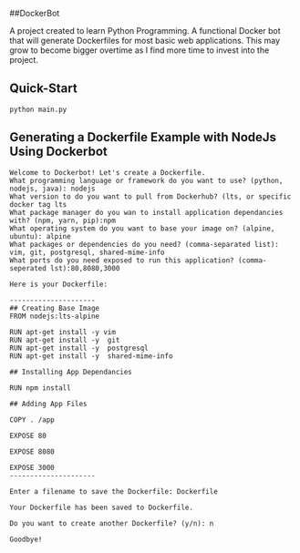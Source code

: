 ##DockerBot

A project created to learn Python Programming. A functional Docker bot that will generate Dockerfiles for most basic web applications. This may grow to become bigger overtime as I find more time to invest into the project.

## Quick-Start

```
python main.py
```

## Generating a Dockerfile Example with NodeJs Using Dockerbot

```
Welcome to Dockerbot! Let's create a Dockerfile.
What programming language or framework do you want to use? (python, nodejs, java): nodejs
What version to do you want to pull from Dockerhub? (lts, or specific docker tag lts
What package manager do you wan to install application dependancies with? (npm, yarn, pip):npm
What operating system do you want to base your image on? (alpine, ubuntu): alpine
What packages or dependencies do you need? (comma-separated list): vim, git, postgresql, shared-mime-info
What ports do you need exposed to run this application? (comma-seperated lst):80,8080,3000

Here is your Dockerfile:

---------------------
## Creating Base Image
FROM nodejs:lts-alpine

RUN apt-get install -y vim
RUN apt-get install -y  git
RUN apt-get install -y  postgresql
RUN apt-get install -y  shared-mime-info

## Installing App Dependancies

RUN npm install

## Adding App Files

COPY . /app

EXPOSE 80

EXPOSE 8080

EXPOSE 3000
---------------------

Enter a filename to save the Dockerfile: Dockerfile

Your Dockerfile has been saved to Dockerfile.

Do you want to create another Dockerfile? (y/n): n

Goodbye! 

```

